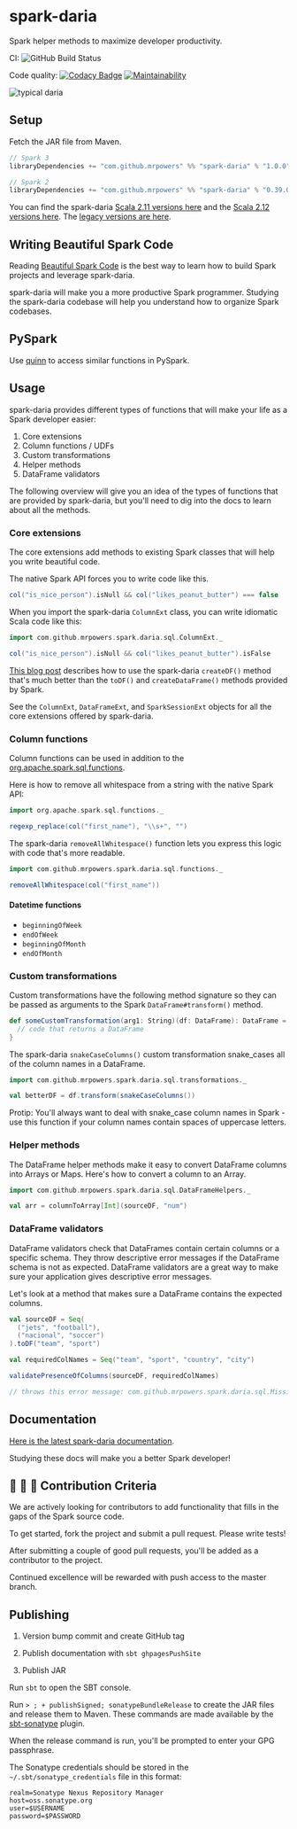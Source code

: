 # spark-daria

Spark helper methods to maximize developer productivity.

CI: ![GitHub Build Status](https://github.com/mrpowers/spark-daria/workflows/master/badge.svg)

Code quality: [![Codacy Badge](https://api.codacy.com/project/badge/Grade/cf2c0624682b4487a3b3e5c8330f1fbe)](https://www.codacy.com/app/MrPowers/spark-daria?utm_source=github.com&amp;utm_medium=referral&amp;utm_content=MrPowers/spark-daria&amp;utm_campaign=Badge_Grade) [![Maintainability](https://api.codeclimate.com/v1/badges/513fcd36d6be35191737/maintainability)](https://codeclimate.com/github/MrPowers/spark-daria/maintainability)

![typical daria](https://github.com/MrPowers/spark-daria/blob/master/daria.png)

## Setup

Fetch the JAR file from Maven.

```scala
// Spark 3
libraryDependencies += "com.github.mrpowers" %% "spark-daria" % "1.0.0"

// Spark 2
libraryDependencies += "com.github.mrpowers" %% "spark-daria" % "0.39.0"
```

You can find the spark-daria [Scala 2.11 versions here](https://repo1.maven.org/maven2/com/github/mrpowers/spark-daria_2.11/) and the [Scala 2.12 versions here](https://repo1.maven.org/maven2/com/github/mrpowers/spark-daria_2.12/).  The [legacy versions are here](https://mvnrepository.com/artifact/mrpowers/spark-daria?repo=spark-packages).

## Writing Beautiful Spark Code

Reading [Beautiful Spark Code](https://leanpub.com/beautiful-spark/) is the best way to learn how to build Spark projects and leverage spark-daria.

spark-daria will make you a more productive Spark programmer.  Studying the spark-daria codebase will help you understand how to organize Spark codebases.

## PySpark

Use [quinn](https://github.com/MrPowers/quinn) to access similar functions in PySpark.

## Usage

spark-daria provides different types of functions that will make your life as a Spark developer easier:

1. Core extensions
2. Column functions / UDFs
3. Custom transformations
4. Helper methods
5. DataFrame validators

The following overview will give you an idea of the types of functions that are provided by spark-daria, but you'll need to dig into the docs to learn about all the methods.

### Core extensions

The core extensions add methods to existing Spark classes that will help you write beautiful code.

The native Spark API forces you to write code like this.

```scala
col("is_nice_person").isNull && col("likes_peanut_butter") === false
```

When you import the spark-daria `ColumnExt` class, you can write idiomatic Scala code like this:

```scala
import com.github.mrpowers.spark.daria.sql.ColumnExt._

col("is_nice_person").isNull && col("likes_peanut_butter").isFalse
```

[This blog post](https://medium.com/@mrpowers/manually-creating-spark-dataframes-b14dae906393) describes how to use the spark-daria `createDF()` method that's much better than the `toDF()` and `createDataFrame()` methods provided by Spark.

See the `ColumnExt`, `DataFrameExt`, and `SparkSessionExt` objects for all the core extensions offered by spark-daria.

### Column functions

Column functions can be used in addition to the [org.apache.spark.sql.functions](http://spark.apache.org/docs/latest/api/scala/index.html#org.apache.spark.sql.functions$).

Here is how to remove all whitespace from a string with the native Spark API:

```scala
import org.apache.spark.sql.functions._

regexp_replace(col("first_name"), "\\s+", "")
```

The spark-daria `removeAllWhitespace()` function lets you express this logic with code that's more readable.

```scala
import com.github.mrpowers.spark.daria.sql.functions._

removeAllWhitespace(col("first_name"))
```

#### Datetime functions

* `beginningOfWeek`
* `endOfWeek`
* `beginningOfMonth`
* `endOfMonth`

### Custom transformations

Custom transformations have the following method signature so they can be passed as arguments to the Spark `DataFrame#transform()` method.

```scala
def someCustomTransformation(arg1: String)(df: DataFrame): DataFrame = {
  // code that returns a DataFrame
}
```

The spark-daria `snakeCaseColumns()` custom transformation snake_cases all of the column names in a DataFrame.

```scala
import com.github.mrpowers.spark.daria.sql.transformations._

val betterDF = df.transform(snakeCaseColumns())
```

Protip: You'll always want to deal with snake_case column names in Spark - use this function if your column names contain spaces of uppercase letters.

### Helper methods

The DataFrame helper methods make it easy to convert DataFrame columns into Arrays or Maps.  Here's how to convert a column to an Array.

```scala
import com.github.mrpowers.spark.daria.sql.DataFrameHelpers._

val arr = columnToArray[Int](sourceDF, "num")
```

### DataFrame validators

DataFrame validators check that DataFrames contain certain columns or a specific schema.  They throw descriptive error messages if the DataFrame schema is not as expected.  DataFrame validators are a great way to make sure your application gives descriptive error messages.

Let's look at a method that makes sure a DataFrame contains the expected columns.

```scala
val sourceDF = Seq(
  ("jets", "football"),
  ("nacional", "soccer")
).toDF("team", "sport")

val requiredColNames = Seq("team", "sport", "country", "city")

validatePresenceOfColumns(sourceDF, requiredColNames)

// throws this error message: com.github.mrpowers.spark.daria.sql.MissingDataFrameColumnsException: The [country, city] columns are not included in the DataFrame with the following columns [team, sport]
```

## Documentation

[Here is the latest spark-daria documentation](https://mrpowers.github.io/spark-daria/latest/api/).

Studying these docs will make you a better Spark developer!

## :two_women_holding_hands: :two_men_holding_hands: :couple: Contribution Criteria

We are actively looking for contributors to add functionality that fills in the gaps of the Spark source code.

To get started, fork the project and submit a pull request.  Please write tests!

After submitting a couple of good pull requests, you'll be added as a contributor to the project.

Continued excellence will be rewarded with push access to the master branch.

## Publishing

1. Version bump commit and create GitHub tag

2. Publish documentation with `sbt ghpagesPushSite`

3. Publish JAR

Run `sbt` to open the SBT console.

Run `> ; + publishSigned; sonatypeBundleRelease` to create the JAR files and release them to Maven.  These commands are made available by the [sbt-sonatype](https://github.com/xerial/sbt-sonatype) plugin.

When the release command is run, you'll be prompted to enter your GPG passphrase.

The Sonatype credentials should be stored in the `~/.sbt/sonatype_credentials` file in this format:

```
realm=Sonatype Nexus Repository Manager
host=oss.sonatype.org
user=$USERNAME
password=$PASSWORD
```
